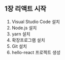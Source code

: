 ## 1장 리액트 시작

1) Visual Studio Code 설치
2) Node.js 설치
3) yarn 설치
4) 확장프로그램 설치
5) Git 설치
6) hello-react 프로젝트 생성
